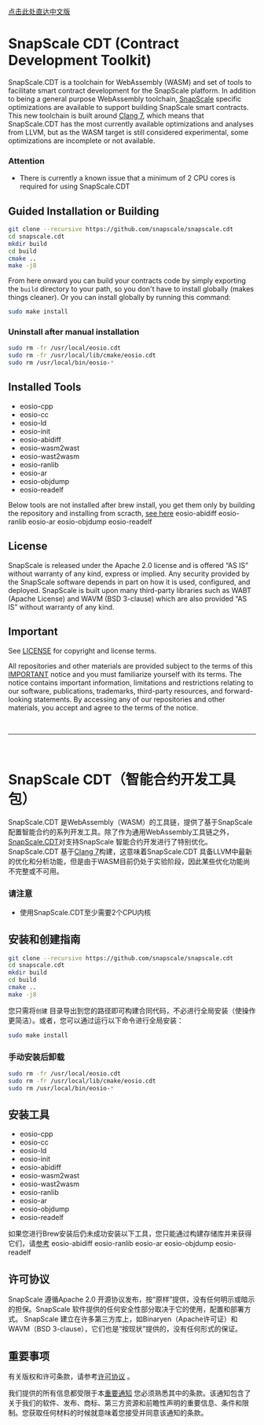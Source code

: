 
<a href="#chinese">点击此处直达中文版 </a>


# SnapScale CDT (Contract Development Toolkit)
SnapScale.CDT is a toolchain for WebAssembly (WASM) and set of tools to facilitate smart contract development for the SnapScale platform. In addition to being a general purpose WebAssembly toolchain, [SnapScale](https://github.com/snapscale/snapscale) specific optimizations are available to support building SnapScale smart contracts.  This new toolchain is built around [Clang 7](https://github.com/eosio/llvm), which means that SnapScale.CDT has the most currently available optimizations and analyses from LLVM, but as the WASM target is still considered experimental, some optimizations are incomplete or not available.

### Attention
- There is currently a known issue that a minimum of 2 CPU cores is required for using SnapScale.CDT

## Guided Installation or Building
```sh
git clone --recursive https://github.com/snapscale/snapscale.cdt
cd snapscale.cdt
mkdir build
cd build
cmake ..
make -j8
```

From here onward you can build your contracts code by simply exporting the `build` directory to your path, so you don't have to install globally (makes things cleaner).
Or you can install globally by running this command:

```sh
sudo make install
```

### Uninstall after manual installation

```sh
sudo rm -fr /usr/local/eosio.cdt
sudo rm -fr /usr/local/lib/cmake/eosio.cdt
sudo rm /usr/local/bin/eosio-*
```

## Installed Tools

* eosio-cpp
* eosio-cc
* eosio-ld
* eosio-init
* eosio-abidiff
* eosio-wasm2wast
* eosio-wast2wasm
* eosio-ranlib
* eosio-ar
* eosio-objdump
* eosio-readelf

Below tools are not installed after brew install, you get them only by building the repository and installing from scracth, [see here](#guided_installation_or_building_from_scratch)
eosio-abidiff
eosio-ranlib
eosio-ar
eosio-objdump
eosio-readelf

## License

SnapScale is released under the Apache 2.0 license and is offered “AS IS” without warranty of any kind, express or implied. Any security provided by the SnapScale software depends in part on how it is used, configured, and deployed. SnapScale is built upon many third-party libraries such as WABT (Apache License) and WAVM (BSD 3-clause) which are also provided “AS IS” without warranty of any kind.

## Important

See [LICENSE](./LICENSE) for copyright and license terms.

All repositories and other materials are provided subject to the terms of this [IMPORTANT](./IMPORTANT.md) notice and you must familiarize yourself with its terms.  The notice contains important information, limitations and restrictions relating to our software, publications, trademarks, third-party resources, and forward-looking statements.  By accessing any of our repositories and other materials, you accept and agree to the terms of the notice. <br>

<br>

---

<a id="chinese"></a><br>
# SnapScale CDT（智能合约开发工具包）
SnapScale.CDT 是WebAssembly（WASM）的工具链，提供了基于SnapScale 配置智能合约的系列开发工具。除了作为通用WebAssembly工具链之外，[SnapScale.CDT](https://github.com/snapscale/snapscale)对支持SnapScale 智能合约开发进行了特别优化。SnapScale.CDT 基于[Clang 7](https://github.com/eosio/llvm)构建，这意味着SnapScale.CDT 具备LLVM中最新的优化和分析功能，但是由于WASM目前仍处于实验阶段，因此某些优化功能尚不完整或不可用。

### 请注意
- 使用SnapScale.CDT至少需要2个CPU内核
## 安装和创建指南
```sh
git clone --recursive https://github.com/snapscale/snapscale.cdt
cd snapscale.cdt
mkdir build
cd build
cmake ..
make -j8
```

您只需将`创建` 目录导出到您的路径即可构建合同代码，不必进行全局安装（使操作更简洁）。或者，您可以通过运行以下命令进行全局安装：
```sh
sudo make install
```

### 手动安装后卸载

```sh
sudo rm -fr /usr/local/eosio.cdt
sudo rm -fr /usr/local/lib/cmake/eosio.cdt
sudo rm /usr/local/bin/eosio-*
```

## 安装工具

* eosio-cpp
* eosio-cc
* eosio-ld
* eosio-init
* eosio-abidiff
* eosio-wasm2wast
* eosio-wast2wasm
* eosio-ranlib
* eosio-ar
* eosio-objdump
* eosio-readelf


如果您进行Brew安装后仍未成功安装以下工具，您只能通过构建存储库并来获得它们，请[参考](#guided_installation_or_building_from_scratch) eosio-abidiff
eosio-ranlib
eosio-ar
eosio-objdump
eosio-readelf

## 许可协议

SnapScale 遵循Apache 2.0 开源协议发布，按“原样”提供，没有任何明示或暗示的担保。SnapScale 软件提供的任何安全性部分取决于它的使用，配置和部署方式。 SnapScale 建立在许多第三方库上，如Binaryen（Apache许可证）和WAVM（BSD 3-clause），它们也是“按现状”提供的，没有任何形式的保证。


## 重要事项

有关版权和许可条款，请参考[许可协议](./LICENSE) 。

我们提供的所有信息都受限于本[重要通知](./IMPORTANT.md) 您必须熟悉其中的条款。该通知包含了关于我们的软件、发布、商标、第三方资源和前瞻性声明的重要信息、条件和限制。您获取任何材料的时候就意味着您接受并同意该通知的条款。
